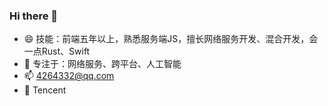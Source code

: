 ### Hi there 👋

- 😄 技能：前端五年以上，熟悉服务端JS，擅长网络服务开发、混合开发，会一点Rust、Swift
- 🌱 专注于：网络服务、跨平台、人工智能
- 📫 4264332@qq.com
- 🔭 Tencent


<!--
**LaughingJacky/LaughingJacky** is a ✨ _special_ ✨ repository because its `README.md` (this file) appears on your GitHub profile.

Here are some ideas to get you started:

- 🔭 I’m currently working on ...
- 🌱 I’m currently learning ...
- 👯 I’m looking to collaborate on ...
- 🤔 I’m looking for help with ...
- 💬 Ask me about ...
- 📫 How to reach me: ...
- 😄 Pronouns: ...
- ⚡ Fun fact: ...
-->
